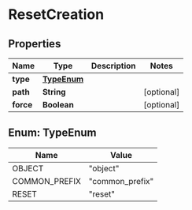 

# ResetCreation


## Properties

| Name | Type | Description | Notes |
|------------ | ------------- | ------------- | -------------|
|**type** | [**TypeEnum**](#TypeEnum) |  |  |
|**path** | **String** |  |  [optional] |
|**force** | **Boolean** |  |  [optional] |



## Enum: TypeEnum

| Name | Value |
|---- | -----|
| OBJECT | &quot;object&quot; |
| COMMON_PREFIX | &quot;common_prefix&quot; |
| RESET | &quot;reset&quot; |



